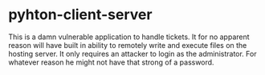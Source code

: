# pyhton-client-server

This is a damn vulnerable application to handle tickets.
It for no apparent reason will have built in ability to remotely write and execute
files on the hosting server. It only requires an attacker to login as the administrator.
For whatever reason he might not have that strong of a password.

